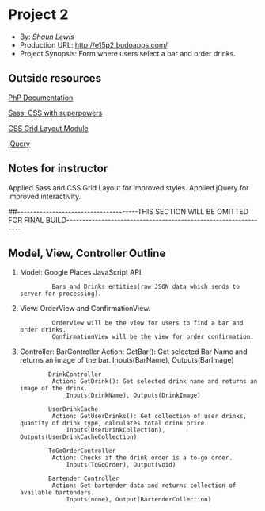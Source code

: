 # Project 2
+ By: *Shaun Lewis*
+ Production URL: <http://e15p2.budoapps.com/>
+ Project Synopsis: Form where users select a bar and order drinks.

## Outside resources

[PhP Documentation](https://www.php.net/docs.php)

[Sass: CSS with superpowers](https://sass-lang.com/)

[CSS Grid Layout Module](https://www.w3schools.com/css/css_grid.asp)

[jQuery](https://jquery.com/)

## Notes for instructor
Applied Sass and CSS Grid Layout for improved styles. Applied jQuery for improved interactivity.

##--------------------------------------THIS SECTION WILL BE OMITTED FOR FINAL BUILD----------------------------------------------------------------

## Model, View, Controller Outline

1. Model: Google Places JavaScript API. 

                Bars and Drinks entities(raw JSON data which sends to server for processing).

2. View: OrderView and ConfirmationView. 

                OrderView will be the view for users to find a bar and order drinks.
                ConfirmationView will be the view for order confirmation.

3. Controller: BarController
                Action: GetBar(): Get selected Bar Name and returns an image of the bar.
                    Inputs(BarName), Outputs(BarImage)
               
               DrinkController
                Action: GetDrink(): Get selected drink name and returns an image of the drink.
                    Inputs(DrinkName), Outputs(DrinkImage)

               UserDrinkCache
                Action: GetUserDrinks(): Get collection of user drinks, quantity of drink type, calculates total drink price.
                    Inputs(UserDrinkCollection), Outputs(UserDrinkCacheCollection)

               ToGoOrderController
                Action: Checks if the drink order is a to-go order.
                    Inputs(ToGoOrder), Output(void)

               Bartender Controller
                Action: Get bartender data and returns collection of available bartenders.
                    Inputs(none), Output(BartenderCollection)




